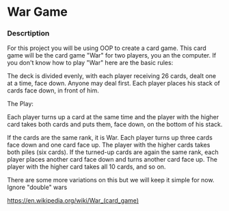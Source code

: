 # War Game

### Descrtiption
 For this project you will be using OOP to create a card game. This card game will
 be the card game "War" for two players, you an the computer. If you don't know
 how to play "War" here are the basic rules:

 The deck is divided evenly, with each player receiving 26 cards, dealt one at a time,
 face down. Anyone may deal first. Each player places his stack of cards face down,
 in front of him.

 The Play:

 Each player turns up a card at the same time and the player with the higher card
 takes both cards and puts them, face down, on the bottom of his stack.

 If the cards are the same rank, it is War. Each player turns up three cards face
 down and one card face up. The player with the higher cards takes both piles
 (six cards). If the turned-up cards are again the same rank, each player places
 another card face down and turns another card face up. The player with the
 higher card takes all 10 cards, and so on.

 There are some more variations on this but we will keep it simple for now.
 Ignore "double" wars

 https://en.wikipedia.org/wiki/War_(card_game)